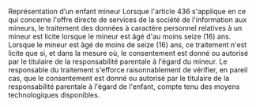 Représentation d’un enfant mineur
Lorsque l'article 436 s'applique en ce qui concerne l'offre directe de services de la société de l'information aux mineurs, le traitement des données à caractère personnel relatives à un mineur est licite lorsque le mineur est âgé d'au moins seize (16) ans. Lorsque le mineur est âgé de moins de seize (16) ans, ce traitement n'est licite que si, et dans la mesure où, le consentement est donné ou autorisé par le titulaire de la responsabilité parentale à l'égard du mineur.
Le responsable du traitement s'efforce raisonnablement de vérifier, en pareil cas, que le consentement est donné ou autorisé par le titulaire de la responsabilité parentale à l'égard de l'enfant, compte tenu des moyens technologiques disponibles.